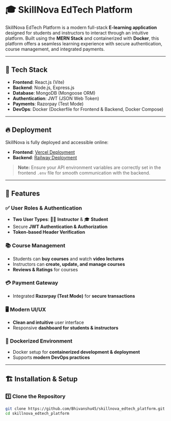 # 🎓 SkillNova EdTech Platform

SkillNova EdTech Platform is a modern full-stack **E-learning application** designed for students and instructors to interact through an intuitive platform. Built using the **MERN Stack** and containerized with **Docker**, this platform offers a seamless learning experience with secure authentication, course management, and integrated payments.

---

## 🚀 Tech Stack
- **Frontend**: React.js (Vite)  
- **Backend**: Node.js, Express.js  
- **Database**: MongoDB (Mongoose ORM)  
- **Authentication**: JWT (JSON Web Token)  
- **Payments**: Razorpay (Test Mode)  
- **DevOps**: Docker (Dockerfile for Frontend & Backend, Docker Compose)  

---

## 🔥 Deployment  
SkillNova is fully deployed and accessible online:  
- **Frontend**: [Vercel Deployment](https://skillnova-edtech-platform.vercel.app)  
- **Backend**: [Railway Deployment](https://skillnovaedtechplatform-production.up.railway.app)  

> **Note:** Ensure your API environment variables are correctly set in the frontend `.env` file for smooth communication with the backend.

---

## 🔧 Features
### ✅ **User Roles & Authentication**
- **Two User Types**: 👨‍🏫 **Instructor** & 🎓 **Student**  
- Secure **JWT Authentication & Authorization**  
- **Token-based Header Verification**  

### 📚 **Course Management**
- Students can **buy courses** and watch **video lectures**  
- Instructors can **create, update, and manage courses**  
- **Reviews & Ratings** for courses  

### 💳 **Payment Gateway**
- Integrated **Razorpay (Test Mode)** for **secure transactions**  

### 🖥️ **Modern UI/UX**
- **Clean and intuitive** user interface  
- Responsive **dashboard for students & instructors**  

### 🐳 **Dockerized Environment**
- Docker setup for **containerized development & deployment**  
- Supports **modern DevOps practices**  

---

## 🏗️ **Installation & Setup**
### **1️⃣ Clone the Repository**
```sh
git clone https://github.com/Bhivanshu45/skillnova_edtech_platform.git
cd skillnova_edtech_platform
